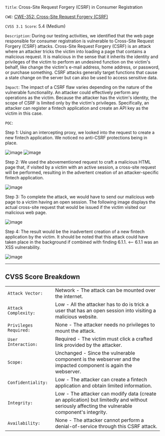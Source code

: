 
`Title`: Cross-Site Request Forgery (CSRF) in Consumer Registration

`CWE`: [CWE-352: Cross-Site Request Forgery (CSRF)](https://cwe.mitre.org/data/definitions/352.html)

`CVSS 3.1 Score`: 5.4 (Medium)

`Description`: During our testing activities, we identified that the web page responsible for consumer registration is vulnerable to Cross-Site Request Forgery (CSRF) attacks. Cross-Site Request Forgery (CSRF) is an attack where an attacker tricks the victim into loading a page that contains a malicious request. It is malicious in the sense that it inherits the identity and privileges of the victim to perform an undesired function on the victim's behalf, like change the victim's e-mail address, home address, or password, or purchase something. CSRF attacks generally target functions that cause a state change on the server but can also be used to access sensitive data.

`Impact`: The impact of a CSRF flaw varies depending on the nature of the vulnerable functionality. An attacker could effectively perform any operations as the victim. Because the attacker has the victim's identity, the scope of CSRF is limited only by the victim's privileges. Specifically, an attacker can register a fintech application and create an API key as the victim in this case.

`POC`:

Step 1: Using an intercepting proxy, we looked into the request to create a new fintech application. We noticed no anti-CSRF protections being in place.

![image](https://academy.hackthebox.com/storage/modules/161/5.png) ![image](https://academy.hackthebox.com/storage/modules/161/6.png)

Step 2: We used the abovementioned request to craft a malicious HTML page that, if visited by a victim with an active session, a cross-site request will be performed, resulting in the advertent creation of an attacker-specific fintech application.

![image](https://academy.hackthebox.com/storage/modules/161/7.png)

Step 3: To complete the attack, we would have to send our malicious web page to a victim having an open session. The following image displays the actual cross-site request that would be issued if the victim visited our malicious web page.

![image](https://academy.hackthebox.com/storage/modules/161/8.png)

Step 4: The result would be the inadvertent creation of a new fintech application by the victim. It should be noted that this attack could have taken place in the background if combined with finding 6.1.1. <-- 6.1.1 was an XSS vulnerability.

![image](https://academy.hackthebox.com/storage/modules/161/9.png)

---

## CVSS Score Breakdown

|||
|---|---|
|`Attack Vector:`|Network - The attack can be mounted over the internet.|
|`Attack Complexity:`|Low - All the attacker has to do is trick a user that has an open session into visiting a malicious website.|
|`Privileges Required:`|None - The attacker needs no privileges to mount the attack.|
|`User Interaction:`|Required - The victim must click a crafted link provided by the attacker.|
|`Scope:`|Unchanged - Since the vulnerable component is the webserver and the impacted component is again the webserver.|
|`Confidentiality:`|Low - The attacker can create a fintech application and obtain limited information.|
|`Integrity:`|Low - The attacker can modify data (create an application) but limitedly and without seriously affecting the vulnerable component's integrity.|
|`Availability:`|None - The attacker cannot perform a denial-of-service through this CSRF attack.|